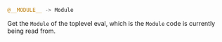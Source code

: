```julia
@__MODULE__ -> Module
```

Get the `Module` of the toplevel eval, which is the `Module` code is currently being read from.
